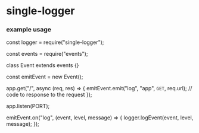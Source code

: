 # single-logger
### example usage

const logger = require("single-logger");

const events = require("events");

class Event extends events {}

const emitEvent = new Event();

app.get("/", async (req, res) => {
  emitEvent.emit("log", "app", `GET`, req.url);
  // code to response to the request
});

app.listen(PORT);

emitEvent.on("log", (event, level, message) => {
    logger.logEvent(event, level, message);
});

